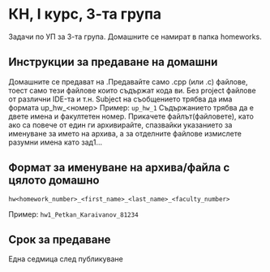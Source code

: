 КН, I курс, 3-та група
======

Задачи по УП за 3-та група. Домашните се намират в папка homeworks.

Инструкции за предаване на домашни
---------------------------------------

Домашните се предават на .Предавайте само .cpp (или .c) файлове, тоест само тeзи файлoве които съдържат кода ви. Без project файлове от различни IDE-та и т.н. Subject на съобщението трябва да има формата up_hw_<номер> Пример: `up_hw_1` Съдържанието трябва да е двете имена и факултетен номер. Прикачете файлът(файловете), като ако са повече от един ги архивирайте, спазвайки указанието за именуване за името на архива, а за отделните файлове измислете разумни имена като зад1...

Формат за именуване на архива/файла с цялото домашно
---------------------------------------------------------

```
hw<homework_number>_<first_name>_<last_name>_<faculty_number>
```
Пример: `hw1_Petkan_Karaivanov_81234`

Срок за предаване
--------------------

Една седмица след публикуване
